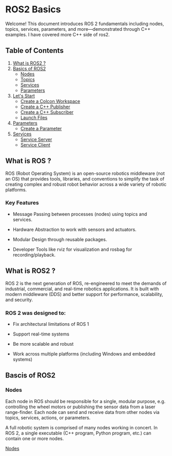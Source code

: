 # ROS2 Basics

Welcome! This document introduces ROS 2 fundamentals including nodes, topics, services, parameters, and more—demonstrated through C++ examples.
I have covered more C++ side of ros2.

## Table of Contents

1. [What is ROS2 ?](#what-is-ros-2)
2. [Basics of ROS2](#basics-of-ros-2)  
   - [Nodes](#nodes)  
   - [Topics](#topics)  
   - [Services](#services)  
   - [Parameters](#parameters)  
3. [Let's Start](#lets-start)  
   - [Create a Colcon Workspace](#create-a-colcon-workspace)  
   - [Create a C++ Publisher](#create-a-c-publisher)  
   - [Create a C++ Subscriber](#create-a-c-subscriber)  
   - [Launch Files](#launch-files)  
4. [Parameters](#parameters-1)  
   - [Create a Parameter](#create-a-parameter)  
5. [Services](#services-1)  
   - [Service Server](#service-server)  
   - [Service Client](#service-client)

## What is ROS ?

ROS (Robot Operating System) is an open-source robotics middleware (not an OS) that provides tools, libraries, and conventions to simplify the task of creating complex and robust robot behavior across a wide variety of robotic platforms.

### Key Features 

   - Message Passing between processes (nodes) using topics and services.

   - Hardware Abstraction to work with sensors and actuators.

   - Modular Design through reusable packages.

   - Developer Tools like rviz for visualization and rosbag for recording/playback.

## What is ROS2 ?

ROS 2 is the next generation of ROS, re-engineered to meet the demands of industrial, commercial, and real-time robotics applications. It is built with modern middleware (DDS) and better support for performance, scalability, and security.

### ROS 2 was designed to:

   - Fix architectural limitations of ROS 1

   - Support real-time systems

   - Be more scalable and robust

   - Work across multiple platforms (including Windows and embedded systems)

## Bascis of ROS2

### Nodes

Each node in ROS should be responsible for a single, modular purpose, e.g. controlling the wheel motors or publishing the sensor data from a laser range-finder. Each node can send and receive data from other nodes via topics, services, actions, or parameters.

A full robotic system is comprised of many nodes working in concert. In ROS 2, a single executable (C++ program, Python program, etc.) can contain one or more nodes.

[Nodes](/images/Nodes.gif)


